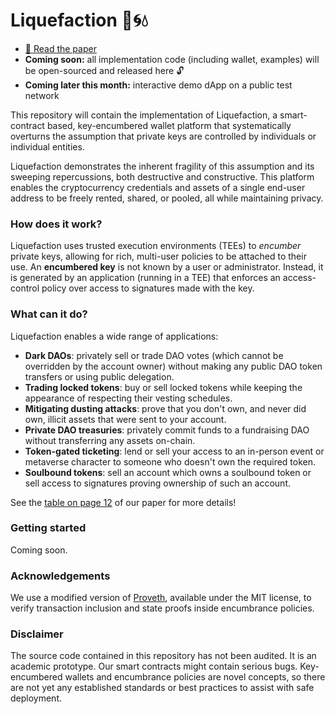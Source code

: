 # Liquefaction 🧊🌀️💧
- [📃 Read the paper](http://arxiv.org/abs/2412.02634)
- **Coming soon:** all implementation code (including wallet, examples) will be open-sourced and released here 🔓️
- **Coming later this month:** interactive demo dApp on a public test network

This repository will contain the implementation of Liquefaction, a smart-contract based, key-encumbered wallet platform that systematically overturns the assumption that private keys are controlled by individuals or individual entities.

Liquefaction demonstrates the inherent fragility of this assumption and its sweeping repercussions, both destructive and constructive. This platform enables the cryptocurrency credentials and assets of a single end-user address to be freely rented, shared, or pooled, all while maintaining privacy.

### How does it work?
Liquefaction uses trusted execution environments (TEEs) to *encumber* private keys, allowing for rich, multi-user policies to be attached to their use. An **encumbered key** is not known by a user or administrator. Instead, it is generated by an application (running in a TEE) that enforces an access-control policy over access to signatures made with the key.

### What can it do?
Liquefaction enables a wide range of applications:

- **Dark DAOs**: privately sell or trade DAO votes (which cannot be overridden by the account owner) without making any public DAO token transfers or using public delegation.
- **Trading locked tokens**: buy or sell locked tokens while keeping the appearance of respecting their vesting schedules.
- **Mitigating dusting attacks**: prove that you don't own, and never did own, illicit assets that were sent to your account.
- **Private DAO treasuries**: privately commit funds to a fundraising DAO without transferring any assets on-chain.
- **Token-gated ticketing**: lend or sell your access to an in-person event or metaverse character to someone who doesn't own the required token.
- **Soulbound tokens**: sell an account which owns a soulbound token or sell access to signatures proving ownership of such an account.

See the [table on page 12](https://arxiv.org/pdf/2412.02634#page.12) of our paper for more details!

### Getting started
Coming soon.

### Acknowledgements

We use a modified version of [Proveth](https://github.com/lorenzb/proveth), available under the MIT license, to verify transaction inclusion and state proofs inside encumbrance policies.

### Disclaimer

The source code contained in this repository has not been audited. It is an
academic prototype. Our smart contracts might contain serious bugs.
Key-encumbered wallets and encumbrance policies are novel concepts,
so there are not yet any established standards or best practices to
assist with safe deployment.
